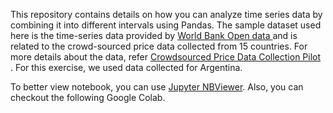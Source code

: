 This repository contains details on how you can analyze time series data by combining it into different intervals using Pandas. The sample dataset used here is the time-series data provided by <a href="https://data.worldbank.org/"> World Bank Open data </a> and is related to the crowd-sourced price data collected from 15 countries. For more details about the data, refer <a href="https://datacatalog.worldbank.org/dataset/crowdsourced-price-data-collection-pilot"> Crowdsourced Price Data Collection Pilot </a>. For this exercise, we used data collected for Argentina.

To better view notebook, you can use <a href="https://nbviewer.jupyter.org">Jupyter NBViewer</a>. Also, you can checkout the following Google Colab.
